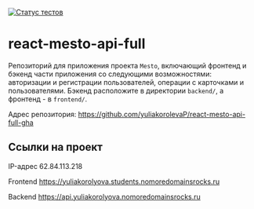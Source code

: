 [![Статус тестов](../../actions/workflows/tests.yml/badge.svg)](../../actions/workflows/tests.yml)

# react-mesto-api-full
Репозиторий для приложения проекта `Mesto`, включающий фронтенд и бэкенд части приложения со следующими возможностями: авторизации и регистрации пользователей, операции с карточками и пользователями. Бэкенд расположите в директории `backend/`, а фронтенд - в `frontend/`. 
  
Адрес репозитория: https://github.com/yuliakorolevaP/react-mesto-api-full-gha

## Ссылки на проект

IP-адрес 62.84.113.218

Frontend https://yuliakorolyova.students.nomoredomainsrocks.ru

Backend https://api.yuliakorolyova.nomoredomainsrocks.ru
